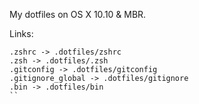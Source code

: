 My dotfiles on OS X 10.10 & MBR.

Links:

```
.zshrc -> .dotfiles/zshrc
.zsh -> .dotfiles/.zsh
.gitconfig -> .dotfiles/gitconfig
.gitignore_global -> .dotfiles/gitignore
.bin -> .dotfiles/bin
``
